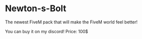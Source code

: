 # Newton-s-Bolt
The newest FiveM pack that will make the FiveM world feel better!

You can buy it on my discord!
Price: 100$
